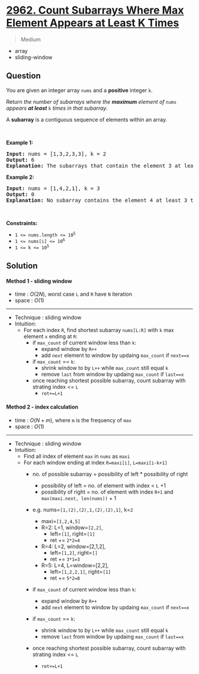 # [2962. Count Subarrays Where Max Element Appears at Least K Times](https://leetcode.com/problems/count-subarrays-where-max-element-appears-at-least-k-times)


> Medium

- array
- sliding-window



## Question


<p>You are given an integer array <code>nums</code> and a <strong>positive</strong> integer <code>k</code>.</p>

<p>Return <em>the number of subarrays where the <strong>maximum</strong> element of </em><code>nums</code><em> appears <strong>at least</strong> </em><code>k</code><em> times in that subarray.</em></p>

<p>A <strong>subarray</strong> is a contiguous sequence of elements within an array.</p>

<p>&nbsp;</p>
<p><strong class="example">Example 1:</strong></p>

<pre>
<strong>Input:</strong> nums = [1,3,2,3,3], k = 2
<strong>Output:</strong> 6
<strong>Explanation:</strong> The subarrays that contain the element 3 at least 2 times are: [1,3,2,3], [1,3,2,3,3], [3,2,3], [3,2,3,3], [2,3,3] and [3,3].
</pre>

<p><strong class="example">Example 2:</strong></p>

<pre>
<strong>Input:</strong> nums = [1,4,2,1], k = 3
<strong>Output:</strong> 0
<strong>Explanation:</strong> No subarray contains the element 4 at least 3 times.
</pre>

<p>&nbsp;</p>
<p><strong>Constraints:</strong></p>

<ul>
	<li><code>1 &lt;= nums.length &lt;= 10<sup>5</sup></code></li>
	<li><code>1 &lt;= nums[i] &lt;= 10<sup>6</sup></code></li>
	<li><code>1 &lt;= k &lt;= 10<sup>5</sup></code></li>
</ul>



## Solution

#### Method 1 - sliding window

- time  : $O(2N)$, worst case `L` and `R` have `N` iteration
- space : $O(1)$

---

- Technique : sliding window
- Intuition:
	- For each index `R`, find shortest subarray `nums[L:R]` with `k` max element `x` ending at `R`:
		- if `max_count` of current window less than `k`: 
			- expand window by `R++`
			- add `next` element to window by updaing `max_count` if `next==x`
		- if `max_count` == `k`:
			- shrink window to by `L++` while `max_count` still equal `k`
			- remove `last` from window by updaing `max_count` if `last==x`
		- once reaching shortest possible subarray, count subarray with strating index <= `L`
			- `ret+=L+1`

#### Method 2 - index calculation

- time  : $O(N+m)$, where `m` is the frequency of `max`
- space : $O(1)$

---

- Technique : sliding window
- Intuition:
	- Find all index of element `max` in `nums` as `maxi`
	- For each window ending at index `R=maxi[i]`, `L=maxi[i-k+1]`
		- no. of possible subarray = possibility of left * possibility of right
			- possibility of left  = no. of element with index < `L` +1
			- possibility of right = no. of element with index `R+1` and `max(maxi.next, len(nums))` + 1
		- e.g. nums=`[1,(2),(2),1,(2),(2),1]`, k=`2`
			- maxi=`[1,2,4,5]`
			- R=2: L=1, window=`[2,2]`, 
				- left=`[1]`, right=`[1]`
				- ret += `2*2=4`
			- R=4: L=2, window=[2,1,2], 
				- left=`[1,2]`, right=`[]`
				- ret += `3*1=3`
			- R=5: L=4, L=window=[2,2], 
				- left=`[1,2,2,1]`, right=`[1]`
				- ret += `5*2=8`




		- if `max_count` of current window less than `k`: 
			- expand window by `R++`
			- add `next` element to window by updaing `max_count` if `next==x`
		- if `max_count` == `k`:
			- shrink window to by `L++` while `max_count` still equal `k`
			- remove `last` from window by updaing `max_count` if `last==x`
		- once reaching shortest possible subarray, count subarray with strating index <= `L`
			- `ret+=L+1`